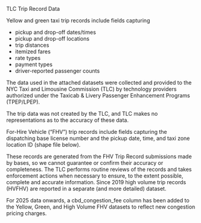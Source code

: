 TLC Trip Record Data

Yellow and green taxi trip records include fields capturing 
- pickup and drop-off dates/times
- pickup and drop-off locations
- trip distances
- itemized fares
- rate types
- payment types
- driver-reported passenger counts 

The data used in the attached datasets were collected and provided to the NYC Taxi 
and Limousine Commission (TLC) by technology providers authorized under the Taxicab 
& Livery Passenger Enhancement Programs (TPEP/LPEP). 

The trip data was not created by the TLC, 
and TLC makes no representations as to the accuracy of these data.

For-Hire Vehicle (“FHV”) trip records include fields capturing
the dispatching base license number and the pickup date, 
time, and taxi zone location ID (shape file below).

These records are generated from the FHV Trip Record submissions 
made by bases, so we cannot guarantee or confirm their accuracy or completeness. 
The TLC performs routine reviews of the records 
and takes enforcement actions when necessary to ensure, to the extent possible, 
complete and accurate information. 
Since 2019 high volume trip records (HVFHV) are reported in a separate (and more detailed) dataset.

For 2025 data onwards, a cbd_congestion_fee column has been added to the Yellow, 
Green, and High Volume FHV datasets to reflect new congestion pricing charges.